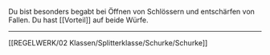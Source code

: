 Du bist besonders begabt bei Öffnen von Schlössern und entschärfen von Fallen. Du hast [[Vorteil]] auf beide Würfe.   

---
[[REGELWERK/02 Klassen/Splitterklasse/Schurke/Schurke]]